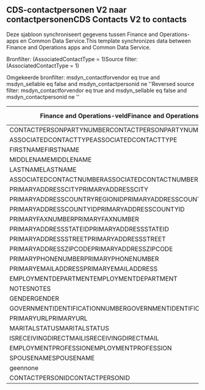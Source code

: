 ## <a name="cds-contacts-v2-to-contacts"></a><span data-ttu-id="06e7f-101">CDS-contactpersonen V2 naar contactpersonen</span><span class="sxs-lookup"><span data-stu-id="06e7f-101">CDS Contacts V2 to contacts</span></span>

<span data-ttu-id="06e7f-102">Deze sjabloon synchroniseert gegevens tussen Finance and Operations-apps en Common Data Service.</span><span class="sxs-lookup"><span data-stu-id="06e7f-102">This template synchronizes data between Finance and Operations apps and Common Data Service.</span></span>

<span data-ttu-id="06e7f-103">Bronfilter: (AssociatedContactType = 1)</span><span class="sxs-lookup"><span data-stu-id="06e7f-103">Source filter: (AssociatedContactType = 1)</span></span>

<span data-ttu-id="06e7f-104">Omgekeerde bronfilter: msdyn_contactforvendor eq true and msdyn_sellable eq false and msdyn_contactpersonid ne ''</span><span class="sxs-lookup"><span data-stu-id="06e7f-104">Reversed source filter: msdyn_contactforvendor eq true and msdyn_sellable eq false and msdyn_contactpersonid ne ''</span></span>

<span data-ttu-id="06e7f-105">Finance and Operations-veld</span><span class="sxs-lookup"><span data-stu-id="06e7f-105">Finance and Operations field</span></span> | <span data-ttu-id="06e7f-106">Toewijzingstype</span><span class="sxs-lookup"><span data-stu-id="06e7f-106">Map type</span></span> | <span data-ttu-id="06e7f-107">Ander Dynamics 365-veld</span><span class="sxs-lookup"><span data-stu-id="06e7f-107">Other Dynamics 365 field</span></span> | <span data-ttu-id="06e7f-108">Standaardwaarde</span><span class="sxs-lookup"><span data-stu-id="06e7f-108">Default value</span></span>
---|---|---|---
<span data-ttu-id="06e7f-109">CONTACTPERSONPARTYNUMBER</span><span class="sxs-lookup"><span data-stu-id="06e7f-109">CONTACTPERSONPARTYNUMBER</span></span> | = | <span data-ttu-id="06e7f-110">msdyn_partynumber</span><span class="sxs-lookup"><span data-stu-id="06e7f-110">msdyn_partynumber</span></span> | 
<span data-ttu-id="06e7f-111">ASSOCIATEDCONTACTTYPE</span><span class="sxs-lookup"><span data-stu-id="06e7f-111">ASSOCIATEDCONTACTTYPE</span></span> | << | <span data-ttu-id="06e7f-112">geen</span><span class="sxs-lookup"><span data-stu-id="06e7f-112">none</span></span> | <span data-ttu-id="06e7f-113">Leverancier</span><span class="sxs-lookup"><span data-stu-id="06e7f-113">Vendor</span></span>
<span data-ttu-id="06e7f-114">FIRSTNAME</span><span class="sxs-lookup"><span data-stu-id="06e7f-114">FIRSTNAME</span></span> | = | <span data-ttu-id="06e7f-115">firstname</span><span class="sxs-lookup"><span data-stu-id="06e7f-115">firstname</span></span> | 
<span data-ttu-id="06e7f-116">MIDDLENAME</span><span class="sxs-lookup"><span data-stu-id="06e7f-116">MIDDLENAME</span></span> | = | <span data-ttu-id="06e7f-117">middlename</span><span class="sxs-lookup"><span data-stu-id="06e7f-117">middlename</span></span> | 
<span data-ttu-id="06e7f-118">LASTNAME</span><span class="sxs-lookup"><span data-stu-id="06e7f-118">LASTNAME</span></span> | = | <span data-ttu-id="06e7f-119">lastname</span><span class="sxs-lookup"><span data-stu-id="06e7f-119">lastname</span></span> | 
<span data-ttu-id="06e7f-120">ASSOCIATEDCONTACTNUMBER</span><span class="sxs-lookup"><span data-stu-id="06e7f-120">ASSOCIATEDCONTACTNUMBER</span></span> | = | <span data-ttu-id="06e7f-121">msdyn_vendorcontactid.msdyn_vendoraccountnumber</span><span class="sxs-lookup"><span data-stu-id="06e7f-121">msdyn_vendorcontactid.msdyn_vendoraccountnumber</span></span> | 
<span data-ttu-id="06e7f-122">PRIMARYADDRESSCITY</span><span class="sxs-lookup"><span data-stu-id="06e7f-122">PRIMARYADDRESSCITY</span></span> | = | <span data-ttu-id="06e7f-123">address1_city</span><span class="sxs-lookup"><span data-stu-id="06e7f-123">address1_city</span></span> | 
<span data-ttu-id="06e7f-124">PRIMARYADDRESSCOUNTRYREGIONID</span><span class="sxs-lookup"><span data-stu-id="06e7f-124">PRIMARYADDRESSCOUNTRYREGIONID</span></span> | = | <span data-ttu-id="06e7f-125">address1_country</span><span class="sxs-lookup"><span data-stu-id="06e7f-125">address1_country</span></span> | 
<span data-ttu-id="06e7f-126">PRIMARYADDRESSCOUNTYID</span><span class="sxs-lookup"><span data-stu-id="06e7f-126">PRIMARYADDRESSCOUNTYID</span></span> | = | <span data-ttu-id="06e7f-127">address1_county</span><span class="sxs-lookup"><span data-stu-id="06e7f-127">address1_county</span></span> | 
<span data-ttu-id="06e7f-128">PRIMARYFAXNUMBER</span><span class="sxs-lookup"><span data-stu-id="06e7f-128">PRIMARYFAXNUMBER</span></span> | = | <span data-ttu-id="06e7f-129">fax</span><span class="sxs-lookup"><span data-stu-id="06e7f-129">fax</span></span> | 
<span data-ttu-id="06e7f-130">PRIMARYADDRESSSTATEID</span><span class="sxs-lookup"><span data-stu-id="06e7f-130">PRIMARYADDRESSSTATEID</span></span> | = | <span data-ttu-id="06e7f-131">address1_stateorprovince</span><span class="sxs-lookup"><span data-stu-id="06e7f-131">address1_stateorprovince</span></span> | 
<span data-ttu-id="06e7f-132">PRIMARYADDRESSSTREET</span><span class="sxs-lookup"><span data-stu-id="06e7f-132">PRIMARYADDRESSSTREET</span></span> | = | <span data-ttu-id="06e7f-133">address1_line1</span><span class="sxs-lookup"><span data-stu-id="06e7f-133">address1_line1</span></span> | 
<span data-ttu-id="06e7f-134">PRIMARYADDRESSZIPCODE</span><span class="sxs-lookup"><span data-stu-id="06e7f-134">PRIMARYADDRESSZIPCODE</span></span> | = | <span data-ttu-id="06e7f-135">address1_postalcode</span><span class="sxs-lookup"><span data-stu-id="06e7f-135">address1_postalcode</span></span> | 
<span data-ttu-id="06e7f-136">PRIMARYPHONENUMBER</span><span class="sxs-lookup"><span data-stu-id="06e7f-136">PRIMARYPHONENUMBER</span></span> | = | <span data-ttu-id="06e7f-137">telephone1</span><span class="sxs-lookup"><span data-stu-id="06e7f-137">telephone1</span></span> | 
<span data-ttu-id="06e7f-138">PRIMARYEMAILADDRESS</span><span class="sxs-lookup"><span data-stu-id="06e7f-138">PRIMARYEMAILADDRESS</span></span> | = | <span data-ttu-id="06e7f-139">emailaddress1</span><span class="sxs-lookup"><span data-stu-id="06e7f-139">emailaddress1</span></span> | 
<span data-ttu-id="06e7f-140">EMPLOYMENTDEPARTMENT</span><span class="sxs-lookup"><span data-stu-id="06e7f-140">EMPLOYMENTDEPARTMENT</span></span> | = | <span data-ttu-id="06e7f-141">department</span><span class="sxs-lookup"><span data-stu-id="06e7f-141">department</span></span> | 
<span data-ttu-id="06e7f-142">NOTES</span><span class="sxs-lookup"><span data-stu-id="06e7f-142">NOTES</span></span> | = | <span data-ttu-id="06e7f-143">description</span><span class="sxs-lookup"><span data-stu-id="06e7f-143">description</span></span> | 
<span data-ttu-id="06e7f-144">GENDER</span><span class="sxs-lookup"><span data-stu-id="06e7f-144">GENDER</span></span> | >< | <span data-ttu-id="06e7f-145">gendercode</span><span class="sxs-lookup"><span data-stu-id="06e7f-145">gendercode</span></span> | 
<span data-ttu-id="06e7f-146">GOVERNMENTIDENTIFICATIONNUMBER</span><span class="sxs-lookup"><span data-stu-id="06e7f-146">GOVERNMENTIDENTIFICATIONNUMBER</span></span> | = | <span data-ttu-id="06e7f-147">governmentid</span><span class="sxs-lookup"><span data-stu-id="06e7f-147">governmentid</span></span> | 
<span data-ttu-id="06e7f-148">PRIMARYURL</span><span class="sxs-lookup"><span data-stu-id="06e7f-148">PRIMARYURL</span></span> | = | <span data-ttu-id="06e7f-149">websiteurl</span><span class="sxs-lookup"><span data-stu-id="06e7f-149">websiteurl</span></span> | 
<span data-ttu-id="06e7f-150">MARITALSTATUS</span><span class="sxs-lookup"><span data-stu-id="06e7f-150">MARITALSTATUS</span></span> | >< | <span data-ttu-id="06e7f-151">familystatuscode</span><span class="sxs-lookup"><span data-stu-id="06e7f-151">familystatuscode</span></span> | 
<span data-ttu-id="06e7f-152">ISRECEIVINGDIRECTMAIL</span><span class="sxs-lookup"><span data-stu-id="06e7f-152">ISRECEIVINGDIRECTMAIL</span></span> | >< | <span data-ttu-id="06e7f-153">donotemail</span><span class="sxs-lookup"><span data-stu-id="06e7f-153">donotemail</span></span> | 
<span data-ttu-id="06e7f-154">EMPLOYMENTPROFESSION</span><span class="sxs-lookup"><span data-stu-id="06e7f-154">EMPLOYMENTPROFESSION</span></span> | = | <span data-ttu-id="06e7f-155">jobtitle</span><span class="sxs-lookup"><span data-stu-id="06e7f-155">jobtitle</span></span> | 
<span data-ttu-id="06e7f-156">SPOUSENAME</span><span class="sxs-lookup"><span data-stu-id="06e7f-156">SPOUSENAME</span></span> | = | <span data-ttu-id="06e7f-157">spousesname</span><span class="sxs-lookup"><span data-stu-id="06e7f-157">spousesname</span></span> | 
<span data-ttu-id="06e7f-158">geen</span><span class="sxs-lookup"><span data-stu-id="06e7f-158">none</span></span> | >> | <span data-ttu-id="06e7f-159">msdyn_contactforvendor</span><span class="sxs-lookup"><span data-stu-id="06e7f-159">msdyn_contactforvendor</span></span> | <span data-ttu-id="06e7f-160">True</span><span class="sxs-lookup"><span data-stu-id="06e7f-160">True</span></span>
<span data-ttu-id="06e7f-161">CONTACTPERSONID</span><span class="sxs-lookup"><span data-stu-id="06e7f-161">CONTACTPERSONID</span></span> | = | <span data-ttu-id="06e7f-162">msdyn_contactpersonid</span><span class="sxs-lookup"><span data-stu-id="06e7f-162">msdyn_contactpersonid</span></span> | 
